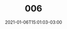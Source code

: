 ---
title: "006"
date: 2021-01-06T15:01:03-03:00
draft: false
autorias: ["Vitor Carvalho"]
plataformas: ["DrawBot"]
descricao: "A cada ciclo, cria uma matriz com número equivalente de pontos, com coordenadas distribuídas aleatoriamente pelo plano; desenha um polígono sem intersecções utilizando a matriz."
autorias_url: ["https://vitorcarvalho.com"]
url: "/formas/006"
---